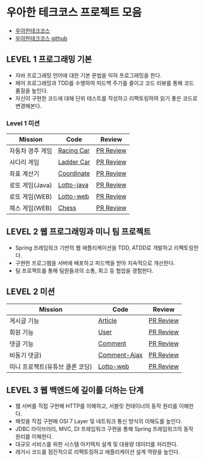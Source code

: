# 우아한 테크코스 프로젝트 모음

* [우아한테크코스](https://woowacourse.github.io/)
* [우아한테크코스 github](https://github.com/woowacourse)

## LEVEL 1 프로그래밍 기본
* 자바 프로그래밍 언어에 대한 기본 문법을 익혀 프로그래밍을 한다.
* 페어 프로그래밍과 TDD를 수행하여 피드백 주기를 줄이고 코드 리뷰를 통해 코드 품질을 높인다.
* 자신이 구현한 코드에 대해 단위 테스트를 작성하고 리팩토링하여 읽기 좋은 코드로 변경해본다.

### Level 1 미션
|Mission|Code|Review|  
|-----|-----|-----|  
|자동차 경주 게임|[Racing Car](https://github.com/kangmin46/java-racingcar-1/tree/kangmin46)|[PR Review](https://github.com/woowacourse/java-racingcar/pull/41)|
|사다리 게임|[Ladder Car](https://github.com/kangmin46/java-ladder/tree/kangmin46)|[PR Review](https://github.com/woowacourse/java-ladder/pull/33)|
|좌표 계산기|[Coordinate](https://github.com/kangmin46/java-coordinate/tree/kangmin46)|[PR Review](https://github.com/woowacourse/java-coordinate/pull/25)|
|로또 게임(Java)|[Lotto-java](https://github.com/kangmin46/java-lotto-1/tree/kangmin46)|[PR Review](https://github.com/woowacourse/java-lotto/pull/27)|
|로또 게임(WEB)|[Lotto-web](https://github.com/kangmin46/java-lotto-1/tree/kangmin46)|[PR Review](https://github.com/woowacourse/java-lotto/pull/76)|
|체스 게임(WEB)|[Chess](https://github.com/kangmin46/java-chess/tree/kangmin46)|[PR Review](https://github.com/woowacourse/java-chess/pull/45)|


## LEVEL 2 웹 프로그래밍과 미니 팀 프로젝트
* Spring 프레임워크 기반의 웹 애플리케이션을 TDD, ATDD로 개발하고 리팩토링한다.
* 구현한 프로그램을 서버에 배포하고 피드백을 받아 지속적으로 개선한다.
* 팀 프로젝트를 통해 팀원들과의 소통, 회고 등 협업을 경험한다.

## LEVEL 2 미션

|Mission|Code|Review|  
|-----|-----|-----|  
|게시글 기능|[Article](https://github.com/kangmin46/jwp-blog)|[PR Review](https://github.com/woowacourse/jwp-blog/pull/30)|
|회원 기능|[User](https://github.com/kangmin46/jwp-blog)|[PR Review](https://github.com/woowacourse/jwp-blog/pull/80)|
|댓글 기능|[Comment](https://github.com/kangmin46/jwp-blog)|[PR Review](https://github.com/woowacourse/jwp-blog/pull/109)|
|비동기 댓글)|[Comment-Ajax](https://github.com/kangmin46/jwp-blog)|[PR Review](https://github.com/woowacourse/jwp-blog/pull/199)|
|미니 프로젝트(유튜브 클론 코딩)|[Lotto-web](https://github.com/kangmin46/java-lotto-1/tree/kangmin46)|[PR Review](https://github.com/woowacourse/java-lotto/pull/76)|

## LEVEL 3 웹 백엔드에 깊이를 더하는 단계

* 웹 서버를 직접 구현해 HTTP를 이해하고, 서블릿 컨테이너의 동작 원리를 이해한다.
* 패킷을 직접 구현해 OSI 7 Layer 및 네트워크 통신 방식의 이해도를 높인다.
* JDBC 라이브러리, MVC, DI 프레임워크 구현을 통해 Spring 프레임워크의 동작 원리를 이해한다.
* 대규모 서비스를 위한 시스템 아키텍처 설계 및 대용량 데이터를 처리한다.
* 레거시 코드를 점진적으로 리팩토링하고 애플리케이션 설계 역량을 높인다.


